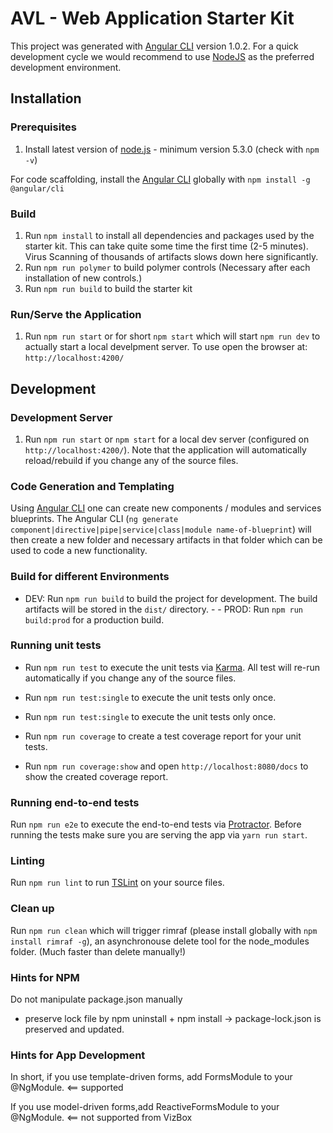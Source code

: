 # AVL - Web Application Starter Kit

This project was generated with [Angular CLI](https://github.com/angular/angular-cli) version 1.0.2. For a quick development cycle we would recommend to use [NodeJS](https://nodejs.org/en/) as the preferred development environment.

## Installation

### Prerequisites
1. Install latest version of [node.js](https://nodejs.org) - minimum version 5.3.0 (check with `npm -v`)

For code scaffolding, install the [Angular CLI](https://github.com/angular/angular-cli) globally with `npm install -g @angular/cli`

### Build
1. Run `npm install` to install all dependencies and packages used by the starter kit.
   This can take quite some time the first time (2-5 minutes). Virus Scanning of 
   thousands of artifacts slows down here significantly.
2. Run `npm run polymer` to build polymer controls (Necessary after each installation of new controls.)
3. Run `npm run build` to build the starter kit

### Run/Serve the Application
1. Run `npm run start` or for short `npm start` which will start `npm run dev` to actually start a local develpment server. To use open the browser at:  `http://localhost:4200/`

## Development
### Development Server
1. Run `npm run start` or `npm start` for a local dev server (configured on `http://localhost:4200/`). Note that the application will automatically reload/rebuild if you change any of the source files.

### Code Generation and Templating
Using [Angular CLI](https://github.com/angular/angular-cli) one can create new components / modules and services blueprints. 
The Angular CLI (`ng generate component|directive|pipe|service|class|module name-of-blueprint`) will then create a new folder 
and necessary artifacts in that folder which can be used to code a new functionality.

### Build for different Environments
- DEV: Run `npm run build` to build the project for development. The build artifacts will be stored in the `dist/` directory. - - PROD: Run `npm run build:prod` for a production build.

### Running unit tests
- Run `npm run test` to execute the unit tests via [Karma](https://karma-runner.github.io). All test will re-run automatically if you change any of the source files.

- Run `npm run test:single` to execute the unit tests only once.

- Run `npm run test:single` to execute the unit tests only once.

- Run `npm run coverage` to create a test coverage report for your unit tests.
- Run `npm run coverage:show` and open `http://localhost:8080/docs` to show the created coverage report.

### Running end-to-end tests

Run `npm run e2e` to execute the end-to-end tests via [Protractor](http://www.protractortest.org/).
Before running the tests make sure you are serving the app via `yarn run start`.

### Linting

Run `npm run lint` to run [TSLint](https://palantir.github.io/tslint/) on your source files.

### Clean up

Run `npm run clean` which will trigger rimraf (please install globally with `npm install rimraf -g`), an
asynchronouse delete tool for the node_modules folder. (Much faster than delete manually!)


### Hints for NPM

Do not manipulate package.json manually 
- preserve lock file by npm uninstall + npm install -> package-lock.json is preserved and updated.


### Hints for App Development

In short, if you use template-driven forms, add FormsModule to your @NgModule. <== supported

If you use model-driven forms,add ReactiveFormsModule to your @NgModule. <== not supported from VizBox